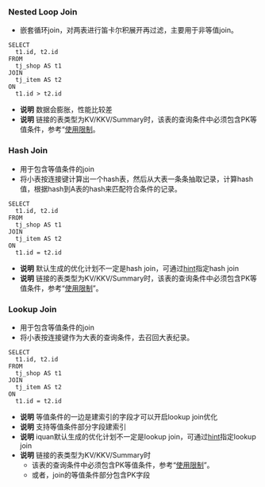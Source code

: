 ### Nested Loop Join
* 嵌套循环join，对两表进行笛卡尔积展开再过滤，主要用于非等值join。
```
SELECT
  t1.id, t2.id
FROM
  tj_shop AS t1
JOIN
  tj_item AS t2
ON
  t1.id > t2.id
```

* <strong>说明</strong> 数据会膨胀，性能比较差
* <strong>说明</strong> 链接的表类型为KV/KKV/Summary时，该表的查询条件中必须包含PK等值条件，参考“[使用限制](./KV、KVV查询.md#3-使用限制)。

### Hash Join
* 用于包含等值条件的join
* 将小表按连接键计算出一个hash表，然后从大表一条条抽取记录，计算hash值，根据hash到A表的hash来匹配符合条件的记录。

```
SELECT
  t1.id, t2.id
FROM
  tj_shop AS t1
JOIN
  tj_item AS t2
ON
  t1.id = t2.id
```

* <strong>说明</strong> 默认生成的优化计划不一定是hash join，可通过[hint](./Hint.md#内置hint)指定hash join
* <strong>说明</strong> 链接的表类型为KV/KKV/Summary时，该表的查询条件中必须包含PK等值条件，参考“[使用限制](./KV、KVV查询.md#3-使用限制)”。


### Lookup Join
* 用于包含等值条件的join
* 将小表按连接键作为大表的查询条件，去召回大表纪录。

```
SELECT
  t1.id, t2.id
FROM
  tj_shop AS t1
JOIN
  tj_item AS t2
ON
  t1.id = t2.id
```


* <strong>说明</strong> 等值条件的一边是建索引的字段才可以开启lookup join优化
* <strong>说明</strong> 支持等值条件部分字段建索引
* <strong>说明</strong> iquan默认生成的优化计划不一定是lookup join，可通过[hint](./Hint.md#内置hint)指定lookup join
* <strong>说明</strong> 链接的表类型为KV/KKV/Summary时
  * 该表的查询条件中必须包含PK等值条件，参考“[使用限制](./KV、KVV查询.md#3-使用限制)”。
  * 或者，join的等值条件部分包含PK字段